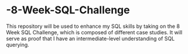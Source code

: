 # -8-Week-SQL-Challenge
This repository will be used to enhance my SQL skills by taking on the 8 Week SQL Challenge, which is composed of different case studies. It will serve as proof that I have an intermediate-level understanding of SQL querying.
